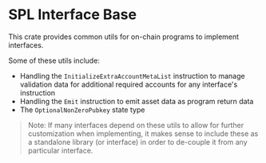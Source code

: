 # SPL Interface Base

This crate provides common utils for on-chain programs to implement interfaces.

Some of these utils include:

- Handling the `InitializeExtraAccountMetaList` instruction to manage
  validation data for additional required accounts for any interface's
  instruction
- Handling the `Emit` instruction to emit asset data as program return data
- The `OptionalNonZeroPubkey` state type

> Note: If many interfaces depend on these utils to allow for further
> customization when implementing, it makes sense to include these as a
> standalone library (or interface) in order to de-couple it from any
> particular interface.
